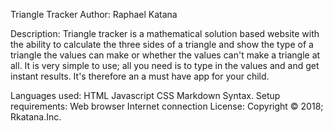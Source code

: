 Triangle Tracker
Author:
Raphael Katana

Description:
Triangle tracker is a mathematical solution based website with the ability to calculate the three sides of a triangle and show the type of a triangle the values can make or whether the values can't make a triangle at all. It is very simple to use; all you need is to type in the values and and get instant results. It's therefore an a must have app for your child.

Languages used:
HTML
Javascript
CSS
Markdown Syntax.
Setup requirements:
Web browser
Internet connection
License:
Copyright © 2018; Rkatana.Inc.
